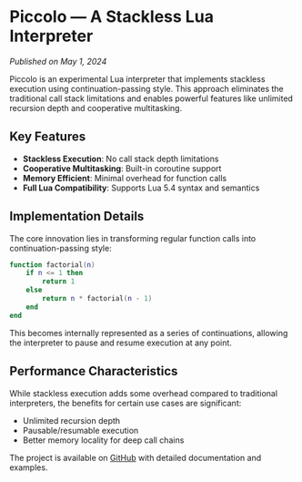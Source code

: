 # Piccolo — A Stackless Lua Interpreter

*Published on May 1, 2024*

Piccolo is an experimental Lua interpreter that implements stackless execution using continuation-passing style. This approach eliminates the traditional call stack limitations and enables powerful features like unlimited recursion depth and cooperative multitasking.

## Key Features

- **Stackless Execution**: No call stack depth limitations
- **Cooperative Multitasking**: Built-in coroutine support
- **Memory Efficient**: Minimal overhead for function calls
- **Full Lua Compatibility**: Supports Lua 5.4 syntax and semantics

## Implementation Details

The core innovation lies in transforming regular function calls into continuation-passing style:

```lua
function factorial(n)
    if n <= 1 then
        return 1
    else
        return n * factorial(n - 1)
    end
end
```

This becomes internally represented as a series of continuations, allowing the interpreter to pause and resume execution at any point.

## Performance Characteristics

While stackless execution adds some overhead compared to traditional interpreters, the benefits for certain use cases are significant:

- Unlimited recursion depth
- Pausable/resumable execution
- Better memory locality for deep call chains

The project is available on [GitHub](https://github.com/HimuCodes/piccolo) with detailed documentation and examples.
